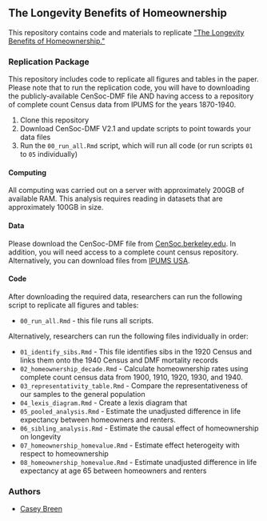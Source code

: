 ## The Longevity Benefits of Homeownership

This repository contains code and materials to replicate ["The Longevity Benefits of Homeownership."](https://osf.io/preprints/socarxiv/7ya3f/)

### Replication Package

This repository includes code to replicate all figures and tables in the paper. Please note that to run the replication code, you will have to downloading the publicly-available CenSoc-DMF file AND having access to a repository of complete count Census data from IPUMS for the years 1870-1940.  

1. Clone this repository
2. Download CenSoc-DMF V2.1 and update scripts to point towards your data files  
3. Run the `00_run_all.Rmd` script, which will run all code (or run scripts `01` to `05` individually)

#### Computing 

All computing was carried out on a server with approximately 200GB of available RAM. This analysis requires reading in datasets that are approximately 100GB in size.  

#### Data 

Please download the CenSoc-DMF file from [CenSoc.berkeley.edu](https://censoc.berkeley.edu/data/). In addition, you will need access to a complete count census repository. Alternatively, you can download files from [IPUMS USA](https://usa.ipums.org/usa/). 

#### Code 

After downloading the required data, researchers can run the following script to replicate all figures and tables: 
  
  - `00_run_all.Rmd` - this file runs all scripts. 

Alternatively, researchers can run the following files individually in order: 
  
  - `01_identify_sibs.Rmd` - This file identifies sibs in the 1920 Census and links them onto the 1940 Census and DMF mortality records 
- `02_homeownership_decade.Rmd` - Calculate homeownership rates using complete count census data from 1900, 1910, 1920, 1930, and 1940.   
- `03_representativity_table.Rmd` - Compare the representativeness of our samples to the general population 
- `04_lexis_diagram.Rmd` - Create a lexis diagram that 
- `05_pooled_analysis.Rmd` - Estimate the unadjusted difference in life expectancy between homeowners and renters.  
- `06_sibling_analysis.Rmd` - Estimate the causal effect of homeownership on longevity 
- `07_homeownership_homevalue.Rmd` - Estimate effect heterogeity with respect to homeownership 
- `08_homeownership_homevalue.Rmd` - Estimate unadjusted difference in life expectancy at age 65 between homeowners and renters 

### Authors

- [Casey Breen](caseybreen.com)

